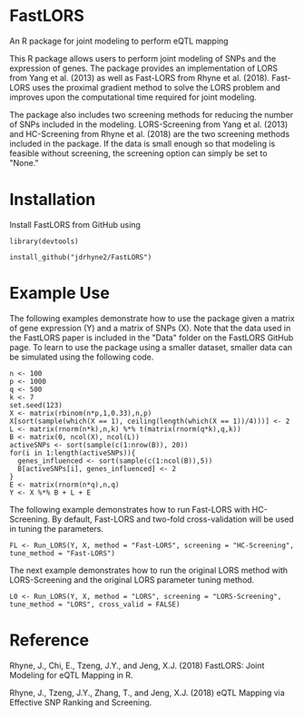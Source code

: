# FastLORS
An R package for joint modeling to perform eQTL mapping

This R package allows users to perform joint modeling of SNPs and the expression of genes. The package provides an implementation of LORS from Yang et al. (2013) as well as Fast-LORS from Rhyne et al. (2018). Fast-LORS uses the proximal gradient method to solve the LORS problem and improves upon the computational time required for joint modeling.

The package also includes two screening methods for reducing the number of SNPs included in the modeling. LORS-Screening from Yang et al. (2013) and HC-Screening from Rhyne et al. (2018) are the two screening methods included in the package. If the data is small enough so that modeling is feasible without screening, the screening option can simply be set to "None."

# Installation
Install FastLORS from GitHub using

```r{echo = FALSE, message = FALSE}
library(devtools)

install_github("jdrhyne2/FastLORS")
```

# Example Use

The following examples demonstrate how to use the package given a matrix of gene expression (Y) and a matrix of SNPs (X).  Note that the data used in the FastLORS paper is included in the "Data" folder on the FastLORS GitHub page.  To learn to use the package using a smaller dataset, smaller data can be simulated using the following code.

```r{echo = FALSE, message = FALSE}
n <- 100
p <- 1000
q <- 500
k <- 7
set.seed(123)
X <- matrix(rbinom(n*p,1,0.33),n,p)
X[sort(sample(which(X == 1), ceiling(length(which(X == 1))/4)))] <- 2
L <- matrix(rnorm(n*k),n,k) %*% t(matrix(rnorm(q*k),q,k))
B <- matrix(0, ncol(X), ncol(L))
activeSNPs <- sort(sample(c(1:nrow(B)), 20))
for(i in 1:length(activeSNPs)){
  genes_influenced <- sort(sample(c(1:ncol(B)),5))
  B[activeSNPs[i], genes_influenced] <- 2
}
E <- matrix(rnorm(n*q),n,q)
Y <- X %*% B + L + E
```

The following example demonstrates how to run Fast-LORS with HC-Screening.  By default, Fast-LORS and two-fold cross-validation will be used in tuning the parameters.

```r{echo = FALSE, message = FALSE}
FL <- Run_LORS(Y, X, method = "Fast-LORS", screening = "HC-Screening", tune_method = "Fast-LORS")
```
The next example demonstrates how to run the original LORS method with LORS-Screening and the original LORS parameter tuning method.

```r{echo = FALSE, message = FALSE}
L0 <- Run_LORS(Y, X, method = "LORS", screening = "LORS-Screening", tune_method = "LORS", cross_valid = FALSE)
```
# Reference

Rhyne, J., Chi, E., Tzeng, J.Y., and Jeng, X.J. (2018) FastLORS: Joint Modeling for eQTL Mapping in R.

Rhyne, J., Tzeng, J.Y., Zhang, T., and Jeng, X.J. (2018) eQTL Mapping via Effective SNP Ranking and Screening.
